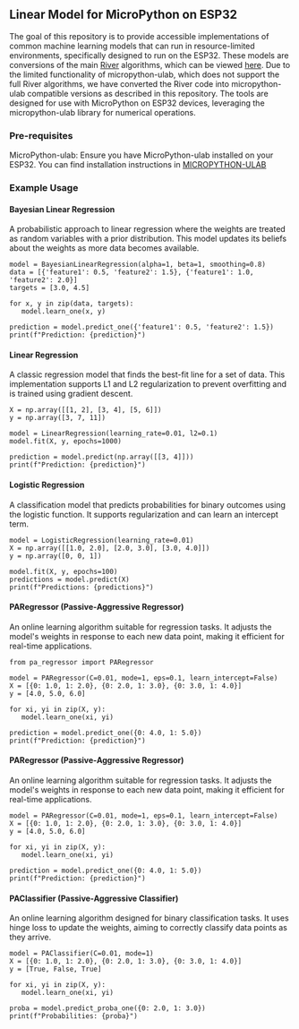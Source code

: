 ## Linear Model for MicroPython on ESP32
The goal of this repository is to provide accessible implementations of common machine learning models that can run in 
resource-limited environments, specifically designed to run on the ESP32. These models are conversions of the main [River](https://riverml.xyz/latest/) algorithms, which can be viewed [here](https://github.com/online-ml/river/tree/main/river/linear_model). Due to the limited functionality of micropython-ulab, which does not support the full River algorithms, we have converted the River code into micropython-ulab compatible versions as described in this repository. 
The tools are designed for use with MicroPython on ESP32 devices, leveraging the micropython-ulab library for numerical operations.

### Pre-requisites
MicroPython-ulab: Ensure you have MicroPython-ulab installed on your ESP32. You can find installation instructions in [MICROPYTHON-ULAB](https://github.com/online-ml/river/tree/main/river/feature_extraction)

### Example Usage

#### Bayesian Linear Regression
A probabilistic approach to linear regression where the weights are treated as random variables with a prior distribution. 
This model updates its beliefs about the weights as more data becomes available.

 ```
model = BayesianLinearRegression(alpha=1, beta=1, smoothing=0.8)
data = [{'feature1': 0.5, 'feature2': 1.5}, {'feature1': 1.0, 'feature2': 2.0}]
targets = [3.0, 4.5]

for x, y in zip(data, targets):
    model.learn_one(x, y)

prediction = model.predict_one({'feature1': 0.5, 'feature2': 1.5})
print(f"Prediction: {prediction}")
 ```
#### Linear Regression
A classic regression model that finds the best-fit line for a set of data. This implementation supports L1 and L2 regularization to prevent overfitting and is trained using gradient descent.

 ```
X = np.array([[1, 2], [3, 4], [5, 6]])
y = np.array([3, 7, 11])

model = LinearRegression(learning_rate=0.01, l2=0.1)
model.fit(X, y, epochs=1000)

prediction = model.predict(np.array([[3, 4]]))
print(f"Prediction: {prediction}")
 ```

#### Logistic Regression
A classification model that predicts probabilities for binary outcomes using the logistic function. It supports regularization and can learn an intercept term.
 ```
model = LogisticRegression(learning_rate=0.01)
X = np.array([[1.0, 2.0], [2.0, 3.0], [3.0, 4.0]])
y = np.array([0, 0, 1])

model.fit(X, y, epochs=100)
predictions = model.predict(X)
print(f"Predictions: {predictions}")

 ```

#### PARegressor (Passive-Aggressive Regressor)
An online learning algorithm suitable for regression tasks. It adjusts the model's weights in response to each new data point, making it efficient for real-time applications.
 ```
from pa_regressor import PARegressor

model = PARegressor(C=0.01, mode=1, eps=0.1, learn_intercept=False)
X = [{0: 1.0, 1: 2.0}, {0: 2.0, 1: 3.0}, {0: 3.0, 1: 4.0}]
y = [4.0, 5.0, 6.0]

for xi, yi in zip(X, y):
    model.learn_one(xi, yi)

prediction = model.predict_one({0: 4.0, 1: 5.0})
print(f"Prediction: {prediction}")

 ```

#### PARegressor (Passive-Aggressive Regressor)
An online learning algorithm suitable for regression tasks. It adjusts the model's weights in response to each new data point, making it efficient for real-time applications.

 ```
model = PARegressor(C=0.01, mode=1, eps=0.1, learn_intercept=False)
X = [{0: 1.0, 1: 2.0}, {0: 2.0, 1: 3.0}, {0: 3.0, 1: 4.0}]
y = [4.0, 5.0, 6.0]

for xi, yi in zip(X, y):
    model.learn_one(xi, yi)

prediction = model.predict_one({0: 4.0, 1: 5.0})
print(f"Prediction: {prediction}")
 ```

#### PAClassifier (Passive-Aggressive Classifier)
An online learning algorithm designed for binary classification tasks. It uses hinge loss to update the weights, aiming to correctly classify data points as they arrive.
 ```
model = PAClassifier(C=0.01, mode=1)
X = [{0: 1.0, 1: 2.0}, {0: 2.0, 1: 3.0}, {0: 3.0, 1: 4.0}]
y = [True, False, True]

for xi, yi in zip(X, y):
    model.learn_one(xi, yi)

proba = model.predict_proba_one({0: 2.0, 1: 3.0})
print(f"Probabilities: {proba}")

 ```
